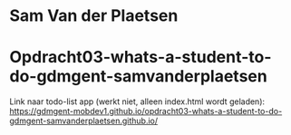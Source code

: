 # Sam Van der Plaetsen
# Opdracht03-whats-a-student-to-do-gdmgent-samvanderplaetsen
Link naar todo-list app (werkt niet, alleen index.html wordt geladen): 
https://gdmgent-mobdev1.github.io/opdracht03-whats-a-student-to-do-gdmgent-samvanderplaetsen.github.io/
